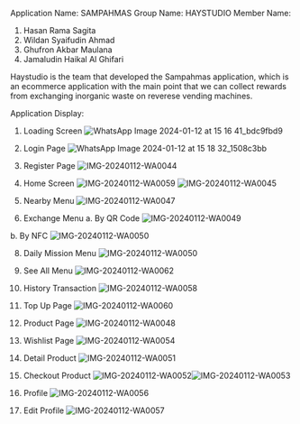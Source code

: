 Application Name:  SAMPAHMAS
Group Name:  HAYSTUDIO
Member Name:
1) Hasan Rama Sagita
2) Wildan Syaifudin Ahmad
3) Ghufron Akbar Maulana
4) Jamaludin Haikal Al Ghifari

Haystudio is the team that developed the Sampahmas application,
which is an ecommerce application with the main point that we can
collect rewards from exchanging inorganic waste on reverese 
vending machines.

Application Display:

1. Loading Screen
![WhatsApp Image 2024-01-12 at 15 16 41_bdc9fbd9](https://github.com/ghufronakbar/sampahmas/assets/104415819/8868a1e2-6ad5-47ab-a98c-9913282965ae)


2. Login Page
![WhatsApp Image 2024-01-12 at 15 18 32_1508c3bb](https://github.com/ghufronakbar/sampahmas/assets/104415819/7f014126-7105-46ed-b7a1-883cd3bf0dff)


3. Register Page
![IMG-20240112-WA0044](https://github.com/ghufronakbar/sampahmas/assets/104415819/f7a22976-ccf9-4ff9-9644-36547a5a0922)


4. Home Screen
![IMG-20240112-WA0059](https://github.com/ghufronakbar/sampahmas/assets/104415819/1cd2434c-c56e-4045-94e0-91563859d336) ![IMG-20240112-WA0045](https://github.com/ghufronakbar/sampahmas/assets/104415819/b8b532de-4257-4c6e-815f-bd25283ed9e6)

5. Nearby Menu
![IMG-20240112-WA0047](https://github.com/ghufronakbar/sampahmas/assets/104415819/87b2897c-0d68-48a4-b82d-ceafb7aa753a)

6. Exchange Menu
a. By QR Code
![IMG-20240112-WA0049](https://github.com/ghufronakbar/sampahmas/assets/104415819/e6f187ce-b200-42b3-92e1-0b7bb2ad2fca)

b. By NFC
![IMG-20240112-WA0050](https://github.com/ghufronakbar/sampahmas/assets/104415819/ba055a82-025e-421e-b4b3-5242a9f16839)


8. Daily Mission Menu
![IMG-20240112-WA0050](https://github.com/ghufronakbar/sampahmas/assets/104415819/07a9f548-9fd3-463f-8378-74dbae924c1e)

9. See All Menu
![IMG-20240112-WA0062](https://github.com/ghufronakbar/sampahmas/assets/104415819/5f14bd4c-2e6e-42b6-9633-ce5814e296cf)


10. History Transaction
![IMG-20240112-WA0058](https://github.com/ghufronakbar/sampahmas/assets/104415819/354f5946-ed9a-433c-aed2-a7650270013d)

11. Top Up Page
![IMG-20240112-WA0060](https://github.com/ghufronakbar/sampahmas/assets/104415819/cc6c4488-a32d-4316-b3e3-c6e9aae07de5)


12. Product Page
![IMG-20240112-WA0048](https://github.com/ghufronakbar/sampahmas/assets/104415819/ee80e6a6-553e-41ee-b95c-76253ca8de25)


13. Wishlist Page
![IMG-20240112-WA0054](https://github.com/ghufronakbar/sampahmas/assets/104415819/45ab6046-3a47-4376-b371-6128994e45de)

14. Detail Product
![IMG-20240112-WA0051](https://github.com/ghufronakbar/sampahmas/assets/104415819/801eba01-8ad8-428e-883d-b89706caef52)

15. Checkout Product
![IMG-20240112-WA0052](https://github.com/ghufronakbar/sampahmas/assets/104415819/09e9a37e-bbdc-4563-b8d9-7b4056f9caf1)![IMG-20240112-WA0053](https://github.com/ghufronakbar/sampahmas/assets/104415819/69fa2a5f-d60c-4a4b-8d09-8a4e6fa2b521)

16. Profile
![IMG-20240112-WA0056](https://github.com/ghufronakbar/sampahmas/assets/104415819/526b9c80-9ddd-4412-97f4-a878bd92da33)

17. Edit Profile
![IMG-20240112-WA0057](https://github.com/ghufronakbar/sampahmas/assets/104415819/57a5a7ba-5a8a-4406-b62a-c6569524fdd5)


